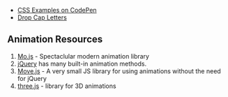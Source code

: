 * [CSS Examples on CodePen](https://codepen.io/search/pens?q=css&limit=all&type=type-pens)
* [Drop Cap Letters](https://paulund.co.uk/learn-how-to-create-drop-cap-letters-in-css)


## Animation Resources
1. [Mo.js](http://mojs.io/) - Spectaclular modern animation library
2. [jQuery](https://api.jquery.com/?ns0=1&s=animation) has many built-in animation methods.
3. [Move.js](https://visionmedia.github.io/move.js/) - A very small JS library for using animations without the need for jQuery
4. [three.js](http://threejs.org/) - library for 3D animations